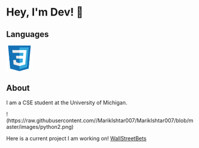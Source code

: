 
<body>
    <h1>Hey, I'm Dev! 👋</h1>
    <h2>Languages</h2>
         <img src="https://github.com/devmpatel/devmpatel/blob/main/css.svg" width=70 height=70></img>
    <h2>About</h2>
    <p>I am a CSE student at the University of Michigan.</p>
    !(https://raw.githubusercontent.com//MarikIshtar007/MarikIshtar007/blob/master/images/python2.png)
    <p>Here is a current project I am working on! <a href="https://github.com/anay-m/WallStreetBets-Website.git" target="_blank">WallStreetBets</a></p>
</body>


<!--
**devmpatel/devmpatel** is a ✨ _special_ ✨ repository because its `README.md` (this file) appears on your GitHub profile.

Here are some ideas to get you started:

- 🔭 I’m currently working on ...
- 🌱 I’m currently learning ...
- 👯 I’m looking to collaborate on ...
- 🤔 I’m looking for help with ...
- 💬 Ask me about ...
- 📫 How to reach me: ...
- 😄 Pronouns: ...
- ⚡ Fun fact: ...
-->
